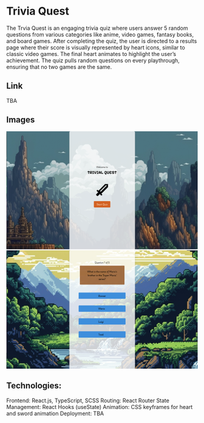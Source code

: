 # Trivia Quest

The Trvia Quest is an engaging trivia quiz where users answer 5 random questions from various categories like anime, video games, fantasy books, and board games. After completing the quiz, the user is directed to a results page where their score is visually represented by heart icons, similar to classic video games. The final heart animates to highlight the user’s achievement. The quiz pulls random questions on every playthrough, ensuring that no two games are the same.

## Link
TBA

## Images
![Home page](./readme-imgs/home-readme.png)
![Quiz page](./readme-imgs/quiz-readme.png)

## Technologies:
Frontend: React.js, TypeScript, SCSS
Routing: React Router
State Management: React Hooks (useState)
Animation: CSS keyframes for heart and sword animation
Deployment: TBA